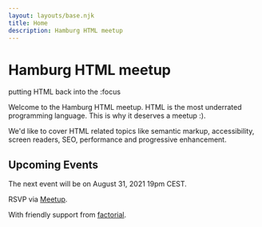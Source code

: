```yaml
---
layout: layouts/base.njk
title: Home
description: Hamburg HTML meetup
---
```

# Hamburg HTML meetup
<span role="doc-subtitle">putting HTML back into the :focus</span>

Welcome to the Hamburg HTML meetup. HTML is the most underrated programming language. This is why it deserves a meetup :).

We'd like to cover HTML related topics like semantic markup, accessibility, screen readers, SEO, performance and progressive enhancement.

## Upcoming Events

The next event will be on August 31, 2021 19pm CEST.

RSVP via [Meetup](https://www.meetup.com/de-DE/hhhtml/).

With friendly support from [factorial](https://factorial.io).